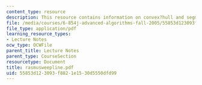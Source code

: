 ```yaml
---
content_type: resource
description: This resource contains information on convex?hull and segment?intersections.
file: /media/courses/6-854j-advanced-algorithms-fall-2005/55853d123093f8821e1530d5550dfd99_rasmusweepline.pdf
file_type: application/pdf
learning_resource_types:
- Lecture Notes
ocw_type: OCWFile
parent_title: Lecture Notes
parent_type: CourseSection
resourcetype: Document
title: rasmusweepline.pdf
uid: 55853d12-3093-f882-1e15-30d5550dfd99
---
```

